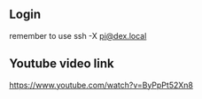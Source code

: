 ##  Login
remember to use ssh -X pi@dex.local

##  Youtube video link
https://www.youtube.com/watch?v=ByPpPt52Xn8